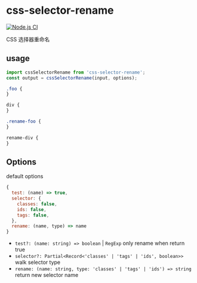 # css-selector-rename

[![Node.js CI](https://github.com/noyobo/css-selector-rename/actions/workflows/node.js.yml/badge.svg)](https://github.com/noyobo/css-selector-rename/actions/workflows/node.js.yml)

CSS 选择器重命名

## usage

```js
import cssSelectorRename from 'css-selector-rename';
const output = cssSelectorRename(input, options);
```

```css
.foo {
}

div {
}
```

```css
.rename-foo {
}

rename-div {
}
```

## Options

default options

```js
{
  test: (name) => true,
  selector: {
    classes: false,
    ids: false,
    tags: false,
  },
  rename: (name, type) => name
}
```

- `test?: (name: string) => boolean` | `RegExp` only rename when return true
- `selector?: Partial<Record<'classes' | 'tags' | 'ids', boolean>>` walk selector type
- `rename: (name: string, type: 'classes' | 'tags' | 'ids') => string` return new selector name
